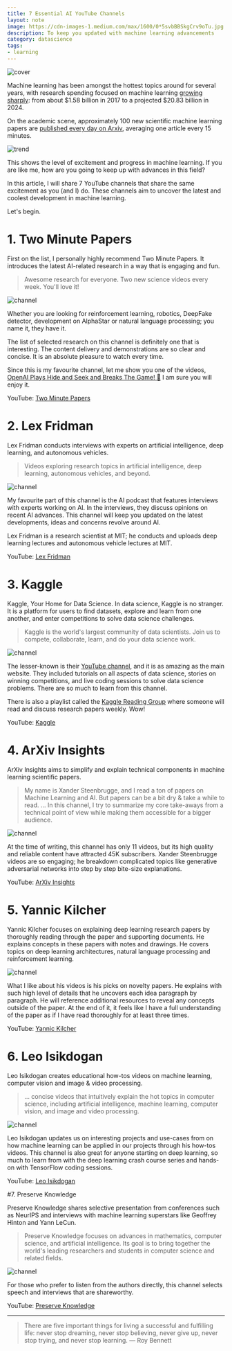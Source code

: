 ```yaml
---
title: 7 Essential AI YouTube Channels
layout: note
image: https://cdn-images-1.medium.com/max/1600/0*5svbBBSkgCrv9oTu.jpg
description: To keep you updated with machine learning advancements
category: datascience
tags:
- learning
---
```


![cover](https://cdn-images-1.medium.com/max/1600/0*5svbBBSkgCrv9oTu.jpg)

Machine learning has been amongst the hottest topics around for several years, with research spending focused on machine learning [growing sharply](https://pureai.com/articles/2019/07/23/nwsdes-machine-learning-market-growth.aspx): from about $1.58 billion in 2017 to a projected $20.83 billion in 2024.

On the academic scene, approximately 100 new scientific machine learning papers are [published every day on Arxiv](http://data-mining.philippe-fournier-viger.com/too-many-machine-learning-papers/), averaging one article every 15 minutes.

![trend](https://cdn-images-1.medium.com/max/1600/0*U9nNF9n5eYvQbVVg.png)

This shows the level of excitement and progress in machine learning. If you are like me, how are you going to keep up with advances in this field?

In this article, I will share 7 YouTube channels that share the same excitement as you (and I) do. These channels aim to uncover the latest and coolest development in machine learning.

Let's begin.

# 1. Two Minute Papers

First on the list, I personally highly recommend Two Minute Papers. It introduces the latest AI-related research in a way that is engaging and fun.

> Awesome research for everyone. Two new science videos every week. You'll love it!

![channel](https://cdn-images-1.medium.com/max/1200/1*JHMmXmj0FeK5uY68u-NbQA.png)

Whether you are looking for reinforcement learning, robotics, DeepFake detector, development on AlphaStar or natural language processing; you name it, they have it.

The list of selected research on this channel is definitely one that is interesting. The content delivery and demonstrations are so clear and concise. It is an absolute pleasure to watch every time.

Since this is my favourite channel, let me show you one of the videos, [OpenAI Plays Hide and Seek and Breaks The Game! 🤖](https://www.youtube.com/watch?v=Lu56xVlZ40M) I am sure you will enjoy it.

YouTube: [Two Minute Papers](https://www.youtube.com/user/keeroyz/featured)

# 2. Lex Fridman

Lex Fridman conducts interviews with experts on artificial intelligence, deep learning, and autonomous vehicles.

> Videos exploring research topics in artificial intelligence, deep learning, autonomous vehicles, and beyond.

![channel](https://cdn-images-1.medium.com/max/1200/1*st-L-ZJP1Grp1DBGDIkxCQ.png)

My favourite part of this channel is the AI podcast that features interviews with experts working on AI. In the interviews, they discuss opinions on recent AI advances. This channel will keep you updated on the latest developments, ideas and concerns revolve around AI.

Lex Fridman is a research scientist at MIT; he conducts and uploads deep learning lectures and autonomous vehicle lectures at MIT.

YouTube: [Lex Fridman](https://www.youtube.com/user/lexfridman/featured)

# 3. Kaggle

Kaggle, Your Home for Data Science. In data science, Kaggle is no stranger. It is a platform for users to find datasets, explore and learn from one another, and enter competitions to solve data science challenges.

> Kaggle is the world's largest community of data scientists. Join us to compete, collaborate, learn, and do your data science work.

![channel](https://cdn-images-1.medium.com/max/1200/1*vriRz7nZJmF5FE0q-t-d2w.png)

The lesser-known is their [YouTube channel](https://www.youtube.com/channel/UCSNeZleDn9c74yQc-EKnVTA), and it is as amazing as the main website. They included tutorials on all aspects of data science, stories on winning competitions, and live coding sessions to solve data science problems. There are so much to learn from this channel.

There is also a playlist called the [Kaggle Reading Group](https://www.youtube.com/playlist?list=PLqFaTIg4myu8t5ycqvp7I07jTjol3RCl9) where someone will read and discuss research papers weekly. Wow!

YouTube: [Kaggle](https://www.youtube.com/channel/UCSNeZleDn9c74yQc-EKnVTA)

# 4. ArXiv Insights

ArXiv Insights aims to simplify and explain technical components in machine learning scientific papers.

> My name is Xander Steenbrugge, and I read a ton of papers on Machine Learning and AI. But papers can be a bit dry & take a while to read. … In this channel, I try to summarize my core take-aways from a technical point of view while making them accessible for a bigger audience.

![channel](https://cdn-images-1.medium.com/max/1200/1*Nq1rXhht8pzboeyLVzgslQ.png)

At the time of writing, this channel has only 11 videos, but its high quality and reliable content have attracted 45K subscribers. Xander Steenbrugge videos are so engaging; he breakdown complicated topics like generative adversarial networks into step by step bite-size explanations.

YouTube: [ArXiv Insights](https://www.youtube.com/channel/UCNIkB2IeJ-6AmZv7bQ1oBYg/featured)

# 5. Yannic Kilcher

Yannic Kilcher focuses on explaining deep learning research papers by thoroughly reading through the paper and supporting documents. He explains concepts in these papers with notes and drawings. He covers topics on deep learning architectures, natural language processing and reinforcement learning.

![channel](https://cdn-images-1.medium.com/max/1200/1*O0sfT6eXgp8pkZUTcKYdsA.png)

What I like about his videos is his picks on novelty papers. He explains with such high level of details that he uncovers each idea paragraph by paragraph. He will reference additional resources to reveal any concepts outside of the paper. At the end of it, it feels like I have a full understanding of the paper as if I have read thoroughly for at least three times.

YouTube: [Yannic Kilcher](https://www.youtube.com/channel/UCZHmQk67mSJgfCCTn7xBfew/featured)

# 6. Leo Isikdogan

Leo Isikdogan creates educational how-tos videos on machine learning, computer vision and image & video processing.

> … concise videos that intuitively explain the hot topics in computer science, including artificial intelligence, machine learning, computer vision, and image and video processing.

![channel](https://cdn-images-1.medium.com/max/1200/1*NCm6jI03xzNBke6ikQbgng.png)

Leo Isikdogan updates us on interesting projects and use-cases from on how machine learning can be applied in our projects through his how-tos videos.
This channel is also great for anyone starting on deep learning, so much to learn from with the deep learning crash course series and hands-on with TensorFlow coding sessions.

YouTube: [Leo Isikdogan](https://www.youtube.com/channel/UC-YAxUbpa1hvRyfJBKFNcJA/featured)

#7. Preserve Knowledge

Preserve Knowledge shares selective presentation from conferences such as NeurIPS and interviews with machine learning superstars like Geoffrey Hinton and Yann LeCun.

> Preserve Knowledge focuses on advances in mathematics, computer science, and artificial intelligence. Its goal is to bring together the world's leading researchers and students in computer science and related fields.

![channel](https://cdn-images-1.medium.com/max/1200/1*JOJJNogNuDiYtzuCOX9uCg.png)


For those who prefer to listen from the authors directly, this channel selects speech and interviews that are shareworthy.

YouTube: [Preserve Knowledge](https://www.youtube.com/user/Charleshche/featured)

---

> There are five important things for living a successful and fulfilling life: never stop dreaming, never stop believing, never give up, never stop trying, and never stop learning. ― Roy Bennett
